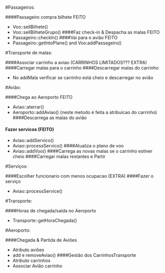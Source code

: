 
#Passageiros:

####Passageiro compra bilhete FEITO
 - Voo::sellBilhete()
 - Voo::sellBilheteGrupo()
####Faz check-in & Despacha as malas FEITO
- Passageiro::checkIn()
####Vai para o avião FEITO
- Passageiro::getIntoPlane() and Voo:addPassageiro()

#Transporte de malas:

####Associar carrinho a aviao (CARRINHOS LIMITADOS??? EXTRA)
####Carregar malas para o carrinho
####Descarregar malas do carrinho
- No addMala verificar se carrinho está cheio e descarregar no avião

#Avião:

####Chega ao Aeroporto FEITO
- Aviao::aterrar()
- Aeroporto::addAviao() (neste metodo é feita a atribuicao do carrinho)
####Descarrega as malas do avião
#### Fazer servicos (FEITO)
- Aviao::addServico()
- Aviao::processServico()
####Atualiza o plano de voo
- Aviao::addVoo()
####Carrega as novas malas se o carrinho estiver cheio
####Carregar malas restantes e Partir

#Serviços:

####Escolher funcionario com menos ocupacao (EXTRA)
####Fazer o serviço
- Aviao::processService()

#Transporte:

####Horas de chegada/saida no Aeroporto
- Transporte::getHoraChegada()

#Aeroporto:

####Chegada & Partida de Aviões
- Atributo aviões
- add e removeAviao()
####Gestão dos CarrinhosTransporte
- Atributo carrinhos
- Associar Avião carrinho